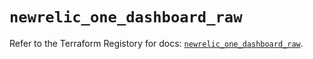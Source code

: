# `newrelic_one_dashboard_raw`

Refer to the Terraform Registory for docs: [`newrelic_one_dashboard_raw`](https://www.terraform.io/docs/providers/newrelic/r/one_dashboard_raw).

